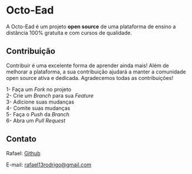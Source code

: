 # Octo-Ead

A Octo-Ead é um projeto **open source** de uma plataforma de ensino a distância 100% gratuita e com cursos de qualidade.

## Contribuição

Contribuir é uma excelente forma de aprender ainda mais! Além de melhorar a plataforma, a sua contribuição ajudará a manter a comunidade open source ativa e dedicada. Agradecemos todas as contribuições!

1- Faça um *Fork* no projeto\
2- Crie um *Branch* para sua *Feature*\
3- Adicione suas mudanças\
4- Comite suas mudanças\
5- Faça o *Push* da *Branch*\
6- Abra um *Pull Request*

## Contato

Rafael: [Github](https://github.com/rafaelmenon)

E-mail: rafael13rodrigo@gmail.com